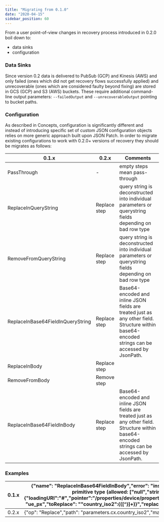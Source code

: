 ```yaml
---
title: "Migrating from 0.1.0"
date: "2020-04-15"
sidebar_position: 60
---
```


From a user point-of-view changes in recovery process introduced in 0.2.0 boil down to:

- data sinks
- configuration

### Data Sinks

Since version 0.2 data is delivered to PubSub (GCP) and Kinesis (AWS) and only failed (ones which did not get recovery flows successfully applied) and unrecoverable (ones which are considered faulty beyond fixing) are stored in GCS (GCP) and S3 (AWS) buckets. These require additional command-line output parameters: `--failedOutput` and `--unrecoverableOutput` pointing to bucket paths.

### Configuration

As described in Concepts, configuration is significantly different and instead of introducing specific set of custom JSON configuration objects relies on more generic approach built upon JSON Patch. In order to migrate existing configurations to work with 0.2.0+ versions of recovery they should be migrates as follows:

| 0.1.x                             | 0.2.x        | Comments                                                                                                                                        |
|-----------------------------------|--------------|-------------------------------------------------------------------------------------------------------------------------------------------------|
| PassThrough                       | -            | empty steps mean pass-through                                                                                                                   |
| ReplaceInQueryString              | Replace step | query string is deconstructed into individual parameters or querystring fields depending on bad row type                                        |
| RemoveFromQueryString             | Replace step | query string is deconstructed into individual parameters or querystring fields depending on bad row type                                        |
| ReplaceInBase64FieldInQueryString | Replace step | Base64-encoded and inline JSON fields are treated just as any other field. Structure within base64-encoded strings can be accessed by JsonPath. |
| ReplaceInBody                     | Replace step |
| RemoveFromBody                    | Remove step  |
| ReplaceInBase64FieldInBody        | Replace step | Base64-encoded and inline JSON fields are treated just as any other field. Structure within base64-encoded strings can be accessed by JsonPath. |

### Examples

| 0.1.x | {"name": "ReplaceInBase64FieldInBody","error": "instance type (object) does not match any allowed primitive type (allowed: [\"null\",\"string\"])\n level: \"error\"\n schema: {\"loadingURI\":\"#\",\"pointer\":\"/properties/device/properties/geo/properties/country_iso2\"}","base64Field": "ue_px","toReplace": "\"country_iso2\":\{([^}]+)\}","replacement": "\"country_iso2\":\"bad_country_iso2.Str\""} |
|-------|-----------------------------------------------------------------------------------------------------------------------------------------------------------------------------------------------------------------------------------------------------------------------------------------------------------------------------------------------------------------------------------------------------------------|
| 0.2.x | {"op": "Replace","path": "parameters.cx.country_iso2","match": "(?U)^.*$","value": "bad_country_iso2.Str"}                                                                                                                                                                                                                                                                                                      | If the step is to be applied only to those rows that contain specific values the step may be combined with a condition, ie:{"op": "Test","path": "parameters.cx.country_iso2","value": { "regex": ".*"}} |
